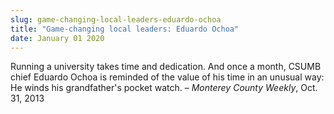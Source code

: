 ```yaml
---
slug: game-changing-local-leaders-eduardo-ochoa
title: "Game-changing local leaders: Eduardo Ochoa"
date: January 01 2020
---
```


 
<p>
  Running a university takes time and dedication. And once a month, CSUMB chief
  Eduardo Ochoa is reminded of the value of his time in an unusual way: He winds
  his grandfather's pocket watch. – <em>Monterey County Weekly</em>, Oct. 31,
  2013
</p>
 
